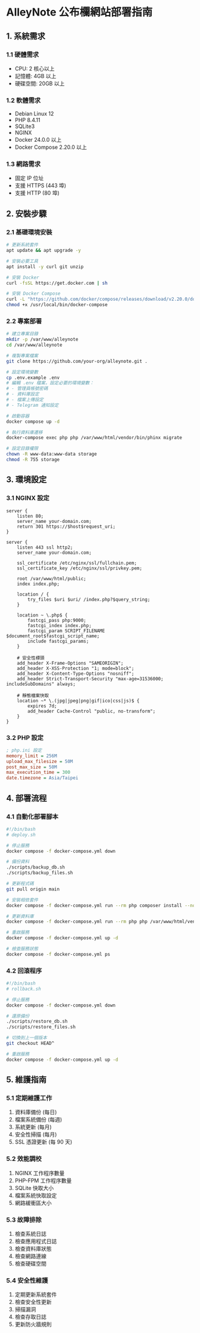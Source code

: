 # AlleyNote 公布欄網站部署指南

## 1. 系統需求

### 1.1 硬體需求
- CPU: 2 核心以上
- 記憶體: 4GB 以上
- 硬碟空間: 20GB 以上

### 1.2 軟體需求
- Debian Linux 12
- PHP 8.4.11
- SQLite3
- NGINX
- Docker 24.0.0 以上
- Docker Compose 2.20.0 以上

### 1.3 網路需求
- 固定 IP 位址
- 支援 HTTPS (443 埠)
- 支援 HTTP (80 埠)

## 2. 安裝步驟

### 2.1 基礎環境安裝
```bash
# 更新系統套件
apt update && apt upgrade -y

# 安裝必要工具
apt install -y curl git unzip

# 安裝 Docker
curl -fsSL https://get.docker.com | sh

# 安裝 Docker Compose
curl -L "https://github.com/docker/compose/releases/download/v2.20.0/docker-compose-$(uname -s)-$(uname -m)" -o /usr/local/bin/docker-compose
chmod +x /usr/local/bin/docker-compose
```

### 2.2 專案部署
```bash
# 建立專案目錄
mkdir -p /var/www/alleynote
cd /var/www/alleynote

# 複製專案檔案
git clone https://github.com/your-org/alleynote.git .

# 設定環境變數
cp .env.example .env
# 編輯 .env 檔案，設定必要的環境變數：
# - 管理員帳號密碼
# - 資料庫設定
# - 檔案上傳設定
# - Telegram 通知設定

# 啟動容器
docker compose up -d

# 執行資料庫遷移
docker-compose exec php php /var/www/html/vendor/bin/phinx migrate

# 設定目錄權限
chown -R www-data:www-data storage
chmod -R 755 storage
```

## 3. 環境設定

### 3.1 NGINX 設定
```nginx
server {
    listen 80;
    server_name your-domain.com;
    return 301 https://$host$request_uri;
}

server {
    listen 443 ssl http2;
    server_name your-domain.com;

    ssl_certificate /etc/nginx/ssl/fullchain.pem;
    ssl_certificate_key /etc/nginx/ssl/privkey.pem;

    root /var/www/html/public;
    index index.php;

    location / {
        try_files $uri $uri/ /index.php?$query_string;
    }

    location ~ \.php$ {
        fastcgi_pass php:9000;
        fastcgi_index index.php;
        fastcgi_param SCRIPT_FILENAME $document_root$fastcgi_script_name;
        include fastcgi_params;
    }

    # 安全性標頭
    add_header X-Frame-Options "SAMEORIGIN";
    add_header X-XSS-Protection "1; mode=block";
    add_header X-Content-Type-Options "nosniff";
    add_header Strict-Transport-Security "max-age=31536000; includeSubDomains" always;

    # 靜態檔案快取
    location ~* \.(jpg|jpeg|png|gif|ico|css|js)$ {
        expires 7d;
        add_header Cache-Control "public, no-transform";
    }
}
```

### 3.2 PHP 設定
```ini
; php.ini 設定
memory_limit = 256M
upload_max_filesize = 50M
post_max_size = 50M
max_execution_time = 300
date.timezone = Asia/Taipei
```

## 4. 部署流程

### 4.1 自動化部署腳本
```bash
#!/bin/bash
# deploy.sh

# 停止服務
docker compose -f docker-compose.yml down

# 備份資料
./scripts/backup_db.sh
./scripts/backup_files.sh

# 更新程式碼
git pull origin main

# 安裝相依套件
docker compose -f docker-compose.yml run --rm php composer install --no-dev --optimize-autoloader

# 更新資料庫
docker compose -f docker-compose.yml run --rm php php /var/www/html/vendor/bin/phinx migrate

# 重啟服務
docker compose -f docker-compose.yml up -d

# 檢查服務狀態
docker compose -f docker-compose.yml ps
```

### 4.2 回滾程序
```bash
#!/bin/bash
# rollback.sh

# 停止服務
docker compose -f docker-compose.yml down

# 還原備份
./scripts/restore_db.sh
./scripts/restore_files.sh

# 切換到上一個版本
git checkout HEAD^

# 重啟服務
docker compose -f docker-compose.yml up -d
```

## 5. 維護指南

### 5.1 定期維護工作
1. 資料庫備份 (每日)
2. 檔案系統備份 (每週)
3. 系統更新 (每月)
4. 安全性掃描 (每月)
5. SSL 憑證更新 (每 90 天)

### 5.2 效能調校
1. NGINX 工作程序數量
2. PHP-FPM 工作程序數量
3. SQLite 快取大小
4. 檔案系統快取設定
5. 網路緩衝區大小

### 5.3 故障排除
1. 檢查系統日誌
2. 檢查應用程式日誌
3. 檢查資料庫狀態
4. 檢查網路連線
5. 檢查硬碟空間

### 5.4 安全性維護
1. 定期更新系統套件
2. 檢查安全性更新
3. 掃描漏洞
4. 檢查存取日誌
5. 更新防火牆規則
